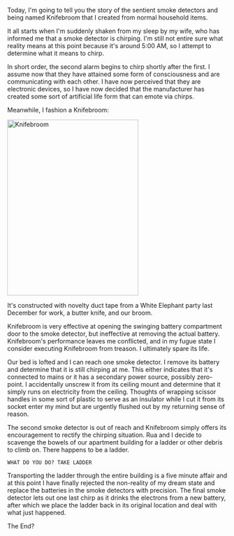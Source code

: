 <!--
{
    "Title": "The Legend of Knifebroom",
    "Date": "2012-04-04 10:52 AM",
    "Tags": ["knifebroom"]
}
-->

Today, I'm going to tell you the story of the sentient smoke detectors and being named Knifebroom that I created from normal household items.

It all starts when I'm suddenly shaken from my sleep by my wife, who has informed me that a smoke detector is chirping. I'm still not entire sure what reality means at this point because it's around 5:00 AM, so I attempt to determine what it means to chirp. 

In short order, the second alarm begins to chirp shortly after the first. I assume now that they have attained some form of consciousness and are communicating with each other. I have now perceived that they are electronic devices, so I have now decided that the manufacturer has created some sort of artificial life form that can emote via chirps.

Meanwhile, I fashion a Knifebroom:

<img src="http://i.imgur.com/JCD77.jpg" width="300" height="403" alt="Knifebroom"/>

It's constructed with novelty duct tape from a White Elephant party last December for work, a butter knife, and our broom.

Knifebroom is very effective at opening the swinging battery compartment door to the smoke detector, but ineffective at removing the actual battery. Knifebroom's performance leaves me conflicted, and in my fugue state I consider executing Knifebroom from treason. I ultimately spare its life.

Our bed is lofted and I can reach one smoke detector. I remove its battery and determine that it is still chirping at me. This either indicates that it's connected to mains or it has a secondary power source, possibly zero-point. I accidentally unscrew it from its ceiling mount and determine that it simply runs on electricity from the ceiling. Thoughts of wrapping scissor handles in some sort of plastic to serve as an insulator while I cut it from its socket enter my mind but are urgently flushed out by my returning sense of reason.

The second smoke detector is out of reach and Knifebroom simply offers its encouragement to rectify the chirping situation. Rua and I decide to scavenge the bowels of our apartment building for a ladder or other debris to climb on. There happens to be a ladder.

    WHAT DO YOU DO? TAKE LADDER

Transporting the ladder through the entire building is a five minute affair and at this point I have finally rejected the non-reality of my dream state and replace the batteries in the smoke detectors with precision. The final smoke detector lets out one last chirp as it drinks the electrons from a new battery, after which we place the ladder back in its original location and deal with what just happened.

The End?
